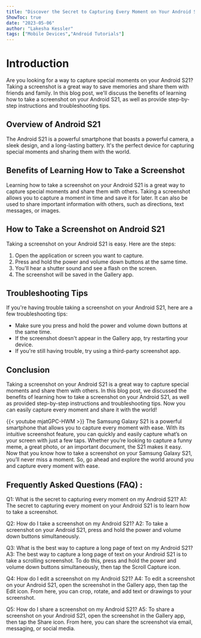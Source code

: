 ```yaml
---
title: "Discover the Secret to Capturing Every Moment on Your Android S21 - Learn How to Take a Screenshot Now!"
ShowToc: true 
date: "2023-05-06"
author: "Lakesha Kessler" 
tags: ["Mobile Devices","Android Tutorials"]
---
```

# Introduction 
Are you looking for a way to capture special moments on your Android S21? Taking a screenshot is a great way to save memories and share them with friends and family. In this blog post, we'll discuss the benefits of learning how to take a screenshot on your Android S21, as well as provide step-by-step instructions and troubleshooting tips.

## Overview of Android S21 
The Android S21 is a powerful smartphone that boasts a powerful camera, a sleek design, and a long-lasting battery. It's the perfect device for capturing special moments and sharing them with the world.

## Benefits of Learning How to Take a Screenshot 
Learning how to take a screenshot on your Android S21 is a great way to capture special moments and share them with others. Taking a screenshot allows you to capture a moment in time and save it for later. It can also be used to share important information with others, such as directions, text messages, or images.

## How to Take a Screenshot on Android S21 
Taking a screenshot on your Android S21 is easy. Here are the steps:

1. Open the application or screen you want to capture.
2. Press and hold the power and volume down buttons at the same time.
3. You'll hear a shutter sound and see a flash on the screen.
4. The screenshot will be saved in the Gallery app.

## Troubleshooting Tips 
If you're having trouble taking a screenshot on your Android S21, here are a few troubleshooting tips: 

- Make sure you press and hold the power and volume down buttons at the same time.
- If the screenshot doesn't appear in the Gallery app, try restarting your device.
- If you're still having trouble, try using a third-party screenshot app.

## Conclusion 
Taking a screenshot on your Android S21 is a great way to capture special moments and share them with others. In this blog post, we discussed the benefits of learning how to take a screenshot on your Android S21, as well as provided step-by-step instructions and troubleshooting tips. Now you can easily capture every moment and share it with the world!

{{< youtube mjatGPC-HWM >}} 
The Samsung Galaxy S21 is a powerful smartphone that allows you to capture every moment with ease. With its intuitive screenshot feature, you can quickly and easily capture what’s on your screen with just a few taps. Whether you’re looking to capture a funny meme, a great photo, or an important document, the S21 makes it easy. Now that you know how to take a screenshot on your Samsung Galaxy S21, you’ll never miss a moment. So, go ahead and explore the world around you and capture every moment with ease.

## Frequently Asked Questions (FAQ) :
Q1: What is the secret to capturing every moment on my Android S21?
A1: The secret to capturing every moment on your Android S21 is to learn how to take a screenshot. 

Q2: How do I take a screenshot on my Android S21?
A2: To take a screenshot on your Android S21, press and hold the power and volume down buttons simultaneously. 

Q3: What is the best way to capture a long page of text on my Android S21?
A3: The best way to capture a long page of text on your Android S21 is to take a scrolling screenshot. To do this, press and hold the power and volume down buttons simultaneously, then tap the Scroll Capture icon. 

Q4: How do I edit a screenshot on my Android S21?
A4: To edit a screenshot on your Android S21, open the screenshot in the Gallery app, then tap the Edit icon. From here, you can crop, rotate, and add text or drawings to your screenshot. 

Q5: How do I share a screenshot on my Android S21?
A5: To share a screenshot on your Android S21, open the screenshot in the Gallery app, then tap the Share icon. From here, you can share the screenshot via email, messaging, or social media.


